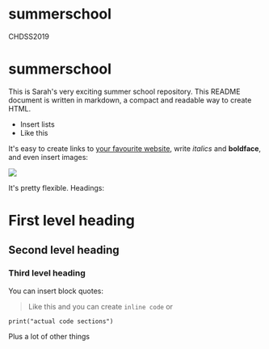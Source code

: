 # summerschool
CHDSS2019

# summerschool

This is Sarah's very exciting summer school repository. This README document is written in markdown, a compact and readable way to create HTML.

- Insert lists
- Like this

It's easy to create links to [your favourite website](https://compcogscisydney.org), write *italics* and **boldface**, and even insert images:

![](http://placekitten.com/800/100)

It's pretty flexible. Headings:

# First level heading

## Second level heading

### Third level heading

You can insert block quotes:

> Like this
and you can create `inline code` or

```
print("actual code sections")
```

Plus a lot of other things
